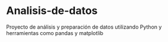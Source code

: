 # Analisis-de-datos
Proyecto de análisis y preparación de datos utilizando Python y herramientas como pandas y matplotlib
